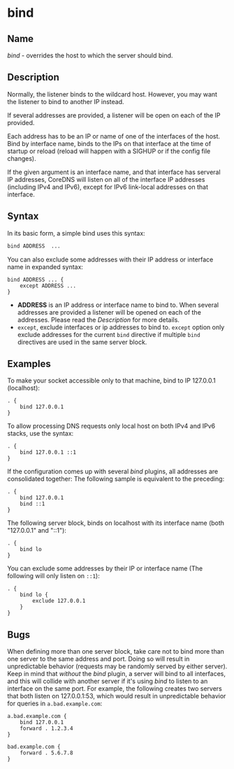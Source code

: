 # bind

## Name

*bind* - overrides the host to which the server should bind.

## Description

Normally, the listener binds to the wildcard host. However, you may want the listener to bind to
another IP instead.

If several addresses are provided, a listener will be open on each of the IP provided.

Each address has to be an IP or name of one of the interfaces of the host. Bind by interface name, binds to the IPs on that interface at the time of startup or reload (reload will happen with a SIGHUP or if the config file changes).

If the given argument is an interface name, and that interface has serveral IP addresses, CoreDNS will listen on all of the interface IP addresses (including IPv4 and IPv6), except for IPv6 link-local addresses on that interface.

## Syntax

In its basic form, a simple bind uses this syntax:

~~~ txt
bind ADDRESS  ...
~~~

You can also exclude some addresses with their IP address or interface name in expanded syntax:

~~~
bind ADDRESS ... {
    except ADDRESS ...
}
~~~



* **ADDRESS** is an IP address or interface name to bind to.
When several addresses are provided a listener will be opened on each of the addresses. Please read the *Description* for more details.
* `except`, exclude interfaces or ip addresses to bind to. `except` option only exclude addresses for the current `bind` directive if multiple `bind` directives are used in the same server block.
## Examples

To make your socket accessible only to that machine, bind to IP 127.0.0.1 (localhost):

~~~ corefile
. {
    bind 127.0.0.1
}
~~~

To allow processing DNS requests only local host on both IPv4 and IPv6 stacks, use the syntax:

~~~ corefile
. {
    bind 127.0.0.1 ::1
}
~~~

If the configuration comes up with several *bind* plugins, all addresses are consolidated together:
The following sample is equivalent to the preceding:

~~~ corefile
. {
    bind 127.0.0.1
    bind ::1
}
~~~

The following server block, binds on localhost with its interface name (both "127.0.0.1" and "::1"):

~~~ corefile
. {
    bind lo
}
~~~

You can exclude some addresses by their IP or interface name (The following will only listen on `::1`):

~~~ corefile
. {
    bind lo {
        exclude 127.0.0.1
    }
}
~~~

## Bugs

When defining more than one server block, take care not to bind more than one server to the same
address and port. Doing so will result in unpredictable behavior (requests may be randomly
served by either server). Keep in mind that *without* the *bind* plugin, a server will bind to all
interfaces, and this will collide with another server if it's using *bind* to listen to an interface
on the same port. For example, the following creates two servers that both listen on 127.0.0.1:53,
which would result in unpredictable behavior for queries in `a.bad.example.com`:

```
a.bad.example.com {
    bind 127.0.0.1
    forward . 1.2.3.4
}

bad.example.com {
    forward . 5.6.7.8
}
```
